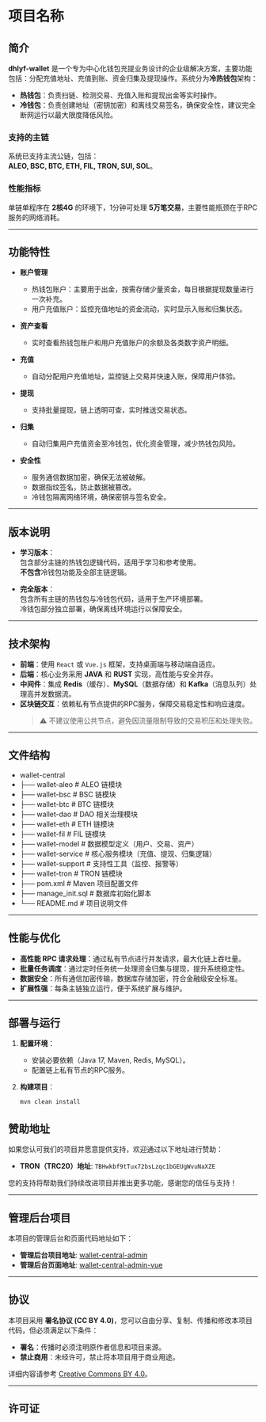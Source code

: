 # 项目名称

## 简介
**dhlyf-wallet** 是一个专为中心化钱包充提业务设计的企业级解决方案，主要功能包括：分配充值地址、充值到账、资金归集及提现操作。系统分为**冷热钱包**架构：
- **热钱包**：负责扫链、检测交易、充值入账和提现出金等实时操作。
- **冷钱包**：负责创建地址（密钥加密）和离线交易签名，确保安全性，建议完全断网运行以最大限度降低风险。

### 支持的主链
系统已支持主流公链，包括：  
**ALEO, BSC, BTC, ETH, FIL, TRON, SUI, SOL**。

### 性能指标
单链单程序在 **2核4G** 的环境下，1分钟可处理 **5万笔交易**，主要性能瓶颈在于RPC服务的网络消耗。

---

## 功能特性
- **账户管理**
    - 热钱包账户：主要用于出金，按需存储少量资金，每日根据提现数量进行一次补充。
    - 用户充值账户：监控充值地址的资金流动，实时显示入账和归集状态。

- **资产查看**
    - 实时查看热钱包账户和用户充值账户的余额及各类数字资产明细。

- **充值**
    - 自动分配用户充值地址，监控链上交易并快速入账，保障用户体验。

- **提现**
    - 支持批量提现，链上透明可查，实时推送交易状态。

- **归集**
    - 自动归集用户充值资金至冷钱包，优化资金管理，减少热钱包风险。

- **安全性**
    - 服务通信数据加密，确保无法被破解。
    - 数据指纹签名，防止数据被篡改。
    - 冷钱包隔离网络环境，确保密钥与签名安全。

---

## 版本说明
- **学习版本**：  
  包含部分主链的热钱包逻辑代码，适用于学习和参考使用。  
  **不包含**冷钱包功能及全部主链逻辑。

- **完全版本**：  
  包含所有主链的热钱包与冷钱包代码，适用于生产环境部署。  
  冷钱包部分独立部署，确保离线环境运行以保障安全。

---


## 技术架构
- **前端**：使用 `React` 或 `Vue.js` 框架，支持桌面端与移动端自适应。
- **后端**：核心业务采用 **JAVA** 和 **RUST** 实现，高性能与安全并存。
- **中间件**：集成 **Redis**（缓存）、**MySQL**（数据存储）和 **Kafka**（消息队列）处理高并发数据流。
- **区块链交互**：依赖私有节点提供的RPC服务，保障交易稳定性和响应速度。
  > ⚠️ 不建议使用公共节点，避免因流量限制导致的交易积压和处理失败。

---

## 文件结构
- wallet-central
- ├── wallet-aleo              # ALEO 链模块
- ├── wallet-bsc               # BSC 链模块
- ├── wallet-btc               # BTC 链模块
- ├── wallet-dao               # DAO 相关治理模块
- ├── wallet-eth               # ETH 链模块
- ├── wallet-fil               # FIL 链模块
- ├── wallet-model             # 数据模型定义（用户、交易、资产）
- ├── wallet-service           # 核心服务模块（充值、提现、归集逻辑）
- ├── wallet-support           # 支持性工具（监控、报警等）
- ├── wallet-tron              # TRON 链模块
- ├── pom.xml                  # Maven 项目配置文件
- ├── manage_init.sql          # 数据库初始化脚本
- └── README.md                # 项目说明文件
---

## 性能与优化
- **高性能 RPC 请求处理**：通过私有节点进行并发请求，最大化链上吞吐量。
- **批量任务调度**：通过定时任务统一处理资金归集与提现，提升系统稳定性。
- **数据安全**：所有通信加密传输，数据库存储加密，符合金融级安全标准。
- **扩展性强**：每条主链独立运行，便于系统扩展与维护。

---

## 部署与运行
1. **配置环境**：
    - 安装必要依赖（Java 17, Maven, Redis, MySQL）。
    - 配置链上私有节点的RPC服务。

2. **构建项目**：
   ```bash
   mvn clean install

## 赞助地址
如果您认可我们的项目并愿意提供支持，欢迎通过以下地址进行赞助：

- **TRON（TRC20）地址**: `TBHwkbf9tTux72bsLzqc1bGEUgWvuNaXZE`

您的支持将帮助我们持续改进项目并推出更多功能，感谢您的信任与支持！

---

## 管理后台项目
本项目的管理后台和页面代码地址如下：
- **管理后台项目地址**: [wallet-central-admin](https://github.com/dhlyf666666/wallet-central-admin)
- **管理后台页面地址**: [wallet-central-admin-vue](https://github.com/dhlyf666666/wallet-central-admin-vue)

---

## 协议
本项目采用 **署名协议 (CC BY 4.0)**，您可以自由分享、复制、传播和修改本项目代码，但必须满足以下条件：

- **署名**：传播时必须注明原作者信息和项目来源。
- **禁止商用**：未经许可，禁止将本项目用于商业用途。

详细内容请参考 [Creative Commons BY 4.0](https://creativecommons.org/licenses/by/4.0/)。

---

## 许可证
